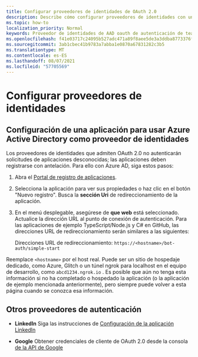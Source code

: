```yaml
---
title: Configurar proveedores de identidades de OAuth 2.0
description: Describe cómo configurar proveedores de identidades con un enfoque en Azure AD
ms.topic: how-to
localization_priority: Normal
keywords: Proveedor de identidades de AAD oauth de autenticación de teams
ms.openlocfilehash: f41e03717c24095b527adc471a89f8aee5de3a3ddba8773376fca49ee12bbbcc
ms.sourcegitcommit: 3ab1cbec41b9783a7abba1e0870a67831282c3b5
ms.translationtype: MT
ms.contentlocale: es-ES
ms.lasthandoff: 08/07/2021
ms.locfileid: "57705569"
---
```

# <a name="configure-identity-providers"></a>Configurar proveedores de identidades

## <a name="configuring-an-application-to-use-azure-active-directory-as-an-identity-provider"></a>Configuración de una aplicación para usar Azure Active Directory como proveedor de identidades

Los proveedores de identidades que admiten OAuth 2.0 no autenticarán solicitudes de aplicaciones desconocidas; las aplicaciones deben registrarse con antelación. Para ello con Azure AD, siga estos pasos:

1. Abra el [Portal de registro de aplicaciones](https://ms.portal.azure.com/#blade/Microsoft_AAD_RegisteredApps/ApplicationsListBlade).

2. Selecciona la aplicación para ver sus propiedades o haz clic en el botón "Nuevo registro". Busca la **sección Uri** de redireccionamiento de la aplicación.

3. En el menú desplegable, asegúrese de **que web** está seleccionado. Actualice la dirección URL al punto de conexión de autenticación. Para las aplicaciones de ejemplo TypeScript/Node.js y C# en GitHub, las direcciones URL de redireccionamiento serán similares a las siguientes:

    Direcciones URL de redireccionamiento: `https://<hostname>/bot-auth/simple-start`

Reemplace `<hostname>` por el host real. Puede ser un sitio de hospedaje dedicado, como Azure, Glitch o un túnel ngrok para localhost en el equipo de desarrollo, como `abcd1234.ngrok.io` . Es posible que aún no tenga esta información si no ha completado o hospedado la aplicación (o la aplicación de ejemplo mencionada anteriormente), pero siempre puede volver a esta página cuando se conozca esa información.

## <a name="other-authentication-providers"></a>Otros proveedores de autenticación

* **LinkedIn** Siga las instrucciones de [Configuración de la aplicación LinkedIn](/linkedin/talent/apply-with-linkedin)

* **Google** Obtener credenciales de cliente de OAuth 2.0 desde la consola [de la API de Google](https://console.developers.google.com/)
